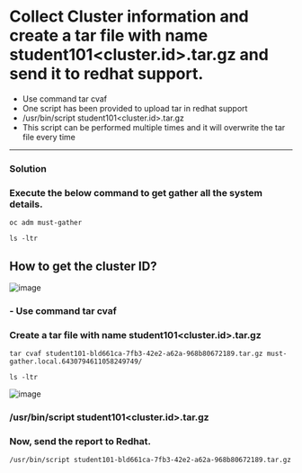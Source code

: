 
# Collect Cluster information and create a tar file with name student101<cluster.id>.tar.gz and send it to redhat support.
- Use command tar cvaf
- One script has been provided to upload tar in redhat support
- /usr/bin/script student101<cluster.id>.tar.gz
- This script can be performed multiple times and it will overwrite the tar file every time
---
### Solution
### Execute the below command to get gather all the system details.
```
oc adm must-gather
```

```
ls -ltr
```


## How to get the cluster ID?
![image](https://github.com/user-attachments/assets/d7428ca7-7c1e-4d32-a994-294abb857c9c)

### - Use command tar cvaf
### Create a tar file with name student101<cluster.id>.tar.gz 
```
tar cvaf student101-bld661ca-7fb3-42e2-a62a-968b80672189.tar.gz must-gather.local.6430794611058249749/
```
```
ls -ltr
```
![image](https://github.com/user-attachments/assets/9549a333-cfe9-459b-9031-08b319338a19)

### /usr/bin/script student101<cluster.id>.tar.gz
### Now, send the report to Redhat.
```
/usr/bin/script student101-bld661ca-7fb3-42e2-a62a-968b80672189.tar.gz
```
